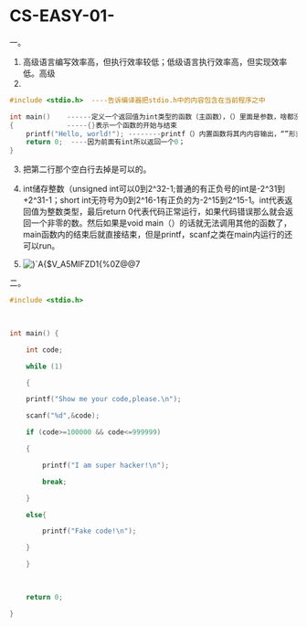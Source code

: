 # CS-EASY-01-
一。
1. 高级语言编写效率高，但执行效率较低；低级语言执行效率高，但实现效率低。高级
2. 
```c
#include <stdio.h>  ----告诉编译器把stdio.h中的内容包含在当前程序之中

int main()    ------定义一个返回值为int类型的函数（主函数），（）里面是参数，啥都没有就是void没有
{             -----{}表示一个函数的开始与结束
    printf("Hello, world!"); --------printf（）内置函数将其内内容输出，“”形式为表达字符串的标准形式。
    return 0;  ----因为前面有int所以返回一个0；
}
```
3. 把第二行那个空白行去掉是可以的。
4. int储存整数（unsigned int可以0到2^32-1;普通的有正负号的int是-2^31到+2^31-1；short int无符号为0到2^16-1有正负的为-2^15到2^15-1。int代表返回值为整数类型，最后return 0代表代码正常运行，如果代码错误那么就会返回一个非零的数。然后如果是void main（）的话就无法调用其他的函数了，main函数内的结束后就直接结束，但是printf，scanf之类在main内运行的还可以run。

5. ![)`A{$V_A5MIFZD1{%0Z@@7](https://github.com/user-attachments/assets/138c4fc4-32ec-470c-bb1e-159444609d51)


二。
```c
#include <stdio.h>

  

int main() {

    int code;

    while (1)

    {

    printf("Show me your code,please.\n");

    scanf("%d",&code);

    if (code>=100000 && code<=999999)

    {

        printf("I am super hacker!\n");

        break;

    }

    else{

        printf("Fake code!\n");

    }

    }

  

    return 0;

}
```
